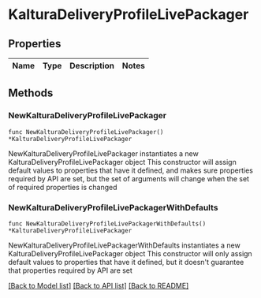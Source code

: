 # KalturaDeliveryProfileLivePackager

## Properties

Name | Type | Description | Notes
------------ | ------------- | ------------- | -------------

## Methods

### NewKalturaDeliveryProfileLivePackager

`func NewKalturaDeliveryProfileLivePackager() *KalturaDeliveryProfileLivePackager`

NewKalturaDeliveryProfileLivePackager instantiates a new KalturaDeliveryProfileLivePackager object
This constructor will assign default values to properties that have it defined,
and makes sure properties required by API are set, but the set of arguments
will change when the set of required properties is changed

### NewKalturaDeliveryProfileLivePackagerWithDefaults

`func NewKalturaDeliveryProfileLivePackagerWithDefaults() *KalturaDeliveryProfileLivePackager`

NewKalturaDeliveryProfileLivePackagerWithDefaults instantiates a new KalturaDeliveryProfileLivePackager object
This constructor will only assign default values to properties that have it defined,
but it doesn't guarantee that properties required by API are set


[[Back to Model list]](../README.md#documentation-for-models) [[Back to API list]](../README.md#documentation-for-api-endpoints) [[Back to README]](../README.md)


